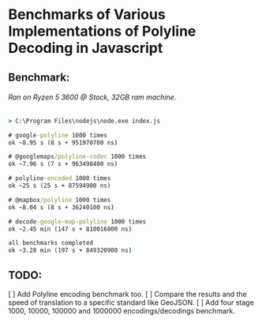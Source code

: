 # Benchmarks of Various Implementations of Polyline Decoding in Javascript

## Benchmark:
###### Ran on Ryzen 5 3600 @ Stock, 32GB ram machine.

```cmd
> C:\Program Files\nodejs\node.exe index.js

# google-polyline 1000 times
ok ~8.95 s (8 s + 951970700 ns)

# @googlemaps/polyline-codec 1000 times
ok ~7.96 s (7 s + 963498400 ns)

# polyline-encoded 1000 times
ok ~25 s (25 s + 87594900 ns)

# @mapbox/polyline 1000 times
ok ~8.04 s (8 s + 36240100 ns)

# decode-google-map-polyline 1000 times
ok ~2.45 min (147 s + 810016800 ns)

all benchmarks completed
ok ~3.28 min (197 s + 849320900 ns)
```

## TODO:
[ ] Add Polyline encoding benchmark too.
[ ] Compare the results and the speed of translation to a specific standard like GeoJSON.
[ ] Add four stage 1000, 10000, 100000 and 1000000 encodings/decodings benchmark.